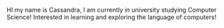 HI my name is Cassandra, I am currently in university studying Computer Science!
Interested in learning and exploring the language of computers!
<!---
Cassy1523/Cassy1523 is a ✨ special ✨ repository because its `README.md` (this file) appears on your GitHub profile.
You can click the Preview link to take a look at your changes.
--->

